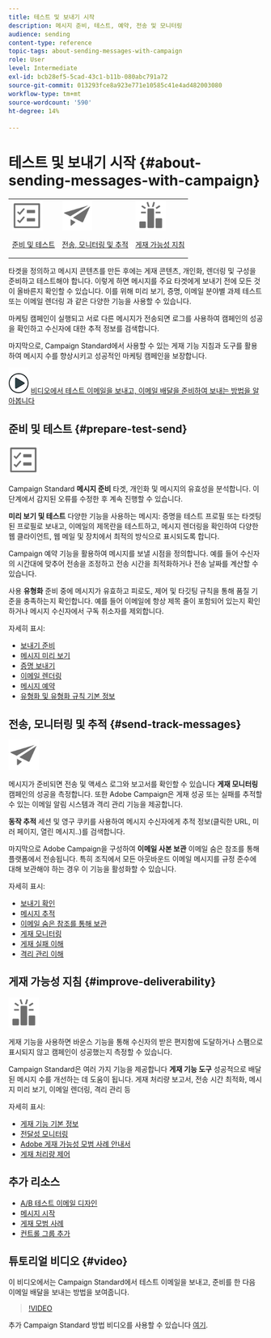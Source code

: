 ```yaml
---
title: 테스트 및 보내기 시작
description: 메시지 준비, 테스트, 예약, 전송 및 모니터링
audience: sending
content-type: reference
topic-tags: about-sending-messages-with-campaign
role: User
level: Intermediate
exl-id: bcb28ef5-5cad-43c1-b11b-080abc791a72
source-git-commit: 013293fce8a923e771e10585c41e4ad482003080
workflow-type: tm+mt
source-wordcount: '590'
ht-degree: 14%

---
```


# 테스트 및 보내기 시작 {#about-sending-messages-with-campaign}

<table>
<tr>
<td><img src="assets/do-not-localize/icon_prepare.svg" width="60px"><p><a href="#prepare-test-send">준비 및 테스트</a></p></td>
<td><img src="assets/do-not-localize/icon_send.svg" width="60px"><p><a href="#send-track-messages">전송, 모니터링 및 추적</a></p></td>
<td><img src="assets/do-not-localize/icon_deliverability.svg" width="60px"><p><a href="#improve-deliverability">게재 가능성 지침</a></p></td></tr>
</table>

타겟을 정의하고 메시지 콘텐츠를 만든 후에는 게재 콘텐츠, 개인화, 렌더링 및 구성을 준비하고 테스트해야 합니다. 이렇게 하면 메시지를 주요 타겟에게 보내기 전에 모든 것이 올바른지 확인할 수 있습니다. 이를 위해 미리 보기, 증명, 이메일 분야별 과제 테스트 또는 이메일 렌더링 과 같은 다양한 기능을 사용할 수 있습니다.

마케팅 캠페인이 실행되고 서로 다른 메시지가 전송되면 로그를 사용하여 캠페인의 성공을 확인하고 수신자에 대한 추적 정보를 검색합니다.

마지막으로, Campaign Standard에서 사용할 수 있는 게재 기능 지침과 도구를 활용하여 메시지 수를 향상시키고 성공적인 마케팅 캠페인을 보장합니다.

![](assets/do-not-localize/how-to-video.png) [비디오에서 테스트 이메일을 보내고, 이메일 배달을 준비하여 보내는 방법을 알아봅니다](#video)

## 준비 및 테스트 {#prepare-test-send}

<img src="assets/do-not-localize/icon_prepare.svg" width="60px">

Campaign Standard **메시지 준비** 타겟, 개인화 및 메시지의 유효성을 분석합니다. 이 단계에서 감지된 오류를 수정한 후 계속 진행할 수 있습니다.

**미리 보기 및 테스트** 다양한 기능을 사용하는 메시지: 증명을 테스트 프로필 또는 타겟팅된 프로필로 보내고, 이메일의 제목란을 테스트하고, 메시지 렌더링을 확인하여 다양한 웹 클라이언트, 웹 메일 및 장치에서 최적의 방식으로 표시되도록 합니다.

Campaign 예약 기능을 활용하여 메시지를 보낼 시점을 정의합니다. 예를 들어 수신자의 시간대에 맞추어 전송을 조정하고 전송 시간을 최적화하거나 전송 날짜를 계산할 수 있습니다.

사용 **유형화** 준비 중에 메시지가 유효하고 피로도, 제어 및 타깃팅 규칙을 통해 품질 기준을 충족하는지 확인합니다. 예를 들어 이메일에 항상 제목 줄이 포함되어 있는지 확인하거나 메시지 수신자에서 구독 취소자를 제외합니다.

자세히 표시:

* [보내기 준비](../../sending/using/preparing-the-send.md)
* [메시지 미리 보기](../../sending/using/previewing-messages.md)
* [증명 보내기](../../sending/using/sending-proofs.md)
* [이메일 렌더링](../../sending/using/email-rendering.md)
* [메시지 예약](../../sending/using/about-scheduling-messages.md)
* [유형화 및 유형화 규칙 기본 정보](../../sending/using/about-typology-rules.md)

## 전송, 모니터링 및 추적 {#send-track-messages}

<img src="assets/do-not-localize/icon_send.svg"  width="60px">

메시지가 준비되면 전송 및 액세스 로그와 보고서를 확인할 수 있습니다 **게재 모니터링** 캠페인의 성공을 측정합니다. 또한 Adobe Campaign은 게재 성공 또는 실패를 추적할 수 있는 이메일 알림 시스템과 격리 관리 기능을 제공합니다.

**동작 추적** 세션 및 영구 쿠키를 사용하여 메시지 수신자에게 추적 정보(클릭한 URL, 미러 페이지, 열린 메시지..)를 검색합니다.

마지막으로 Adobe Campaign을 구성하여 **이메일 사본 보관** 이메일 숨은 참조를 통해 플랫폼에서 전송됩니다. 특히 조직에서 모든 아웃바운드 이메일 메시지를 규정 준수에 대해 보관해야 하는 경우 이 기능을 활성화할 수 있습니다.

자세히 표시:

* [보내기 확인](../../sending/using/confirming-the-send.md)
* [메시지 추적](../../sending/using/tracking-messages.md)
* [이메일 숨은 참조를 통해 보관](../../sending/using/archiving.md)
* [게재 모니터링](../../sending/using/monitoring-a-delivery.md)
* [게재 실패 이해](../../sending/using/understanding-delivery-failures.md)
* [격리 관리 이해](../../sending/using/understanding-quarantine-management.md)

## 게재 가능성 지침 {#improve-deliverability}

<img src="assets/do-not-localize/icon_deliverability.svg"  width="60px">

게재 기능을 사용하면 바운스 기능을 통해 수신자의 받은 편지함에 도달하거나 스팸으로 표시되지 않고 캠페인이 성공했는지 측정할 수 있습니다.

Campaign Standard은 여러 가지 기능을 제공합니다 **게재 기능 도구** 성공적으로 배달된 메시지 수를 개선하는 데 도움이 됩니다. 게재 처리량 보고서, 전송 시간 최적화, 메시지 미리 보기, 이메일 렌더링, 격리 관리 등

자세히 표시:

* [게재 기능 기본 정보](../../sending/using/about-deliverability.md)
* [전달성 모니터링](../../sending/using/monitor-deliverability.md)
* [Adobe 게재 가능성 모범 사례 안내서](https://experienceleague.adobe.com/docs/deliverability-learn/deliverability-best-practice-guide/introduction.html?lang=ko)
* [게재 처리량 제어](../../reporting/using/delivery-throughput.md)

## 추가 리소스

* [A/B 테스트 이메일 디자인](../../channels/using/designing-an-a-b-test-email.md)
* [메시지 시작](../../channels/using/key-steps-to-send-a-message.md)
* [게재 모범 사례](../../sending/using/delivery-best-practices.md)
* [컨트롤 그룹 추가](../../sending/using/control-group.md)

## 튜토리얼 비디오 {#video}

이 비디오에서는 Campaign Standard에서 테스트 이메일을 보내고, 준비를 한 다음 이메일 배달을 보내는 방법을 보여줍니다.

>[!VIDEO](https://video.tv.adobe.com/v/24013/)

추가 Campaign Standard 방법 비디오를 사용할 수 있습니다 [여기](https://experienceleague.adobe.com/docs/campaign-standard-learn/tutorials/overview.html?lang=ko).
